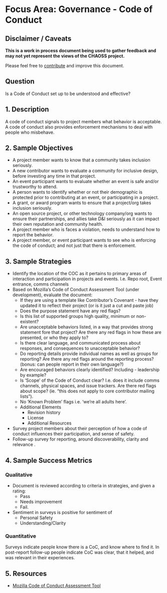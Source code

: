 # Focus Area: Governance - Code of Conduct

## Disclaimer / Caveats

**This is a work in process document being used to gather feedback and may not yet represent the views of the CHAOSS project.**

Please feel free to [contribute](https://github.com/chaoss/wg-diversity-inclusion/blob/master/CONTRIBUTING.md) and improve this document.

## Question

 Is a Code of Conduct set up to be understood and effective?


## 1. Description

A code of conduct signals to project members what behavior is acceptable. A code of conduct also provides enforcement mechanisms to deal with people who misbehave.


## 2. Sample Objectives

- A project member wants to know that a community takes inclusion seriously.
- A new contributor wants to evaluate a community for inclusive design, before investing any time in that project.
- An event participant wants to evaluate whether an event is safe and/or trustworthy to attend.
- A person wants to identify whether or not their demographic is protected prior to contributing at an event, or participating in a project.
- A grant, or award program wants to ensure that a project/org takes inclusion seriously.
- An open source project, or other technology company/org wants to ensure their partnerships, and allies take D&I seriously as it can impact their own reputation and community health.
- A project member who is faces a violation, needs to understand how to report the behavior.
- A project member, or event participant wants to see who is enforcing the code of conduct; and not just that there is enforcement.


## 3. Sample Strategies

- Identify the location of the COC as it pertains to primary areas of interaction and participation in projects and events. I.e. Repo root, Event entrance, comms channels
- Based on Mozilla’s Code of Conduct Assessment Tool (under development), evaluate the document:
    - If they are using a template like Contributor’s Covenant - have they updated it to reflect their project (or is it just a cut and paste job)
    - Does the purpose statement have any red flags?
    - Is this list of supported groups high quality, minimum or non-existent?
    - Are unacceptable behaviors listed, in a way that provides strong statement fore that project?   Are there any red flags in how these are presented, or who they apply to?
    - Is there clear language, and communicated process about responses, and consequences to unacceptable behavior?  
    - Do reporting details provide individual names as well as groups for reporting? Are there any red flags around the reporting process?  (bonus: can people report in their own language?)
    - Are encouraged behaviors clearly identified? Including  - leadership by example?
    - Is ‘Scope’ of the Code of Conduct clear?  I.e. does it include comms channels, physical spaces, and issue trackers.  Are there red flags about scope? (ie. “this does not apply to core contributor mailing lists”).
    - No ‘Known Problem’ flags i.e. ‘we’re all adults here’.
    - Additional Elements
      - Revision history
      - License
      - Additional Resources
- Survey project members about their perception of how a code of conduct influences their participation, and sense of safety.
- Follow-up survey for reporting, around discoverability, clarity and relevance .


## 4. Sample Success Metrics

### Qualitative
- Document is reviewed according to criteria in strategies, and given a rating:
    - Pass
    - Needs improvement
    - Fail.
- Sentiment in surveys is positive for sentiment of
   - Personal Safety
   - Understanding/Clarity

### Quantitative

Surveys indicate people know there is a CoC, and know where to find it.
In post-report follow-up people indicate CoC was clear, that it helped, and was relevant in their experiences.


## 5. Resources

* [Mozilla Code of Conduct Assessment Tool](https://mozilla.github.io/diversity-coc-review.io/)

